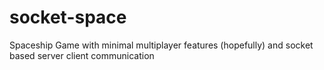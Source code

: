 # socket-space
Spaceship Game with minimal multiplayer features (hopefully) and socket based server client communication
